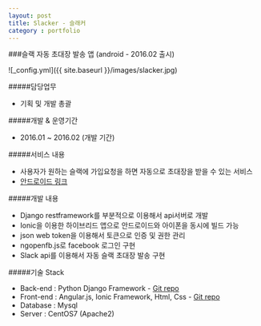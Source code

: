 ```yaml
---
layout: post
title: Slacker - 슬래커
category : portfolio
---
```


###슬랙 자동 초대장 발송 앱 (android - 2016.02 출시)

![_config.yml]({{ site.baseurl }}/images/slacker.jpg)

#####담당업무
- 기획 및 개발 총괄

#####개발 & 운영기간
- 2016.01 ~ 2016.02 (개발 기간)

#####서비스 내용
- 사용자가 원하는 슬랙에 가입요청을 하면 자동으로 초대장을 받을 수 있는 서비스
- [안드로이드 링크](https://play.google.com/store/apps/details?id=com.movement.slacker)

#####개발 내용
- Django restframework를 부분적으로 이용해서 api서버로 개발
- Ionic을 이용한 하이브리드 앱으로 안드로이드와 아이폰을 동시에 빌드 가능
- json web token을 이용해서 토큰으로 인증 및 권한 관리
- ngopenfb.js로 facebook 로그인 구현
- Slack api를 이용해서 자동 슬랙 초대장 발송 구현

#####기술 Stack
- Back-end : Python Django Framework - [Git repo](https://github.com/hongsa/SlackMarket)
- Front-end : Angular.js, Ionic Framework, Html, Css - [Git repo](https://github.com/hongsa/SlackMarketIonic)
- Database : Mysql
- Server : CentOS7 (Apache2)


